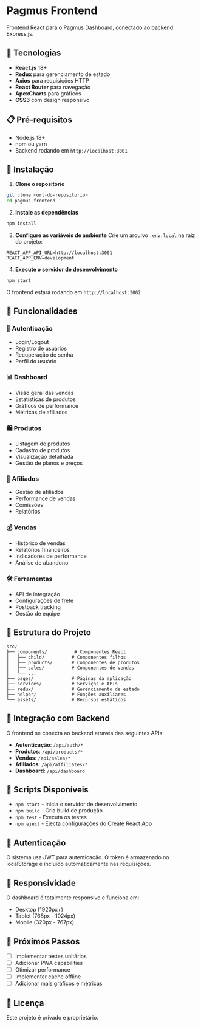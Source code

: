 # Pagmus Frontend

Frontend React para o Pagmus Dashboard, conectado ao backend Express.js.

## 🚀 Tecnologias

- **React.js** 18+
- **Redux** para gerenciamento de estado
- **Axios** para requisições HTTP
- **React Router** para navegação
- **ApexCharts** para gráficos
- **CSS3** com design responsivo

## 📋 Pré-requisitos

- Node.js 18+
- npm ou yarn
- Backend rodando em `http://localhost:3001`

## 🔧 Instalação

1. **Clone o repositório**
```bash
git clone <url-do-repositorio>
cd pagmus-frontend
```

2. **Instale as dependências**
```bash
npm install
```

3. **Configure as variáveis de ambiente**
Crie um arquivo `.env.local` na raiz do projeto:
```env
REACT_APP_API_URL=http://localhost:3001
REACT_APP_ENV=development
```

4. **Execute o servidor de desenvolvimento**
```bash
npm start
```

O frontend estará rodando em `http://localhost:3002`

## 📱 Funcionalidades

### 🔐 Autenticação
- Login/Logout
- Registro de usuários
- Recuperação de senha
- Perfil do usuário

### 📊 Dashboard
- Visão geral das vendas
- Estatísticas de produtos
- Gráficos de performance
- Métricas de afiliados

### 🛍️ Produtos
- Listagem de produtos
- Cadastro de produtos
- Visualização detalhada
- Gestão de planos e preços

### 👥 Afiliados
- Gestão de afiliados
- Performance de vendas
- Comissões
- Relatórios

### 💰 Vendas
- Histórico de vendas
- Relatórios financeiros
- Indicadores de performance
- Análise de abandono

### 🛠️ Ferramentas
- API de integração
- Configurações de frete
- Postback tracking
- Gestão de equipe

## 🎨 Estrutura do Projeto

```
src/
├── components/          # Componentes React
│   ├── child/          # Componentes filhos
│   ├── products/       # Componentes de produtos
│   ├── sales/          # Componentes de vendas
│   └── ...
├── pages/              # Páginas da aplicação
├── services/           # Serviços e APIs
├── redux/              # Gerenciamento de estado
├── helper/             # Funções auxiliares
└── assets/             # Recursos estáticos
```

## 🔗 Integração com Backend

O frontend se conecta ao backend através das seguintes APIs:

- **Autenticação**: `/api/auth/*`
- **Produtos**: `/api/products/*`
- **Vendas**: `/api/sales/*`
- **Afiliados**: `/api/affiliates/*`
- **Dashboard**: `/api/dashboard`

## 🚀 Scripts Disponíveis

- `npm start` - Inicia o servidor de desenvolvimento
- `npm build` - Cria build de produção
- `npm test` - Executa os testes
- `npm eject` - Ejecta configurações do Create React App

## 🔐 Autenticação

O sistema usa JWT para autenticação. O token é armazenado no localStorage e incluído automaticamente nas requisições.

## 📱 Responsividade

O dashboard é totalmente responsivo e funciona em:
- Desktop (1920px+)
- Tablet (768px - 1024px)
- Mobile (320px - 767px)

## 🎯 Próximos Passos

- [ ] Implementar testes unitários
- [ ] Adicionar PWA capabilities
- [ ] Otimizar performance
- [ ] Implementar cache offline
- [ ] Adicionar mais gráficos e métricas

## 📝 Licença

Este projeto é privado e proprietário. 